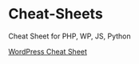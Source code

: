 # Cheat-Sheets
Cheat Sheet for PHP, WP, JS, Python


[WordPress Cheat Sheet](https://startbloggingonline.com/wordpress-cheat-sheet/)
